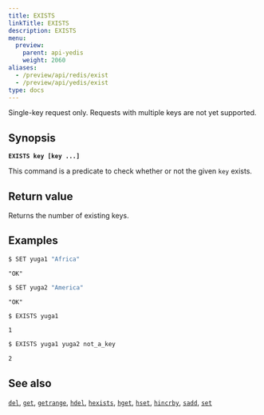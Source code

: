 ```yaml
---
title: EXISTS
linkTitle: EXISTS
description: EXISTS
menu:
  preview:
    parent: api-yedis
    weight: 2060
aliases:
  - /preview/api/redis/exist
  - /preview/api/yedis/exist
type: docs
---
```

Single-key request only. Requests with multiple keys are not yet supported.

## Synopsis

**`EXISTS key [key ...]`**

This command is a predicate to check whether or not the given `key` exists.

## Return value

Returns the number of existing keys.

## Examples

```sh
$ SET yuga1 "Africa"
```

```
"OK"
```

```sh
$ SET yuga2 "America"
```

```
"OK"
```

```sh
$ EXISTS yuga1
```

```
1
```

```sh
$ EXISTS yuga1 yuga2 not_a_key
```

```
2
```

## See also

[`del`](../del/), [`get`](../get/), [`getrange`](../getrange/), [`hdel`](../hdel/), [`hexists`](../hexists/), [`hget`](../hget/), [`hset`](../hset/), [`hincrby`](../hincrby/), [`sadd`](../sadd/), [`set`](../set/)
